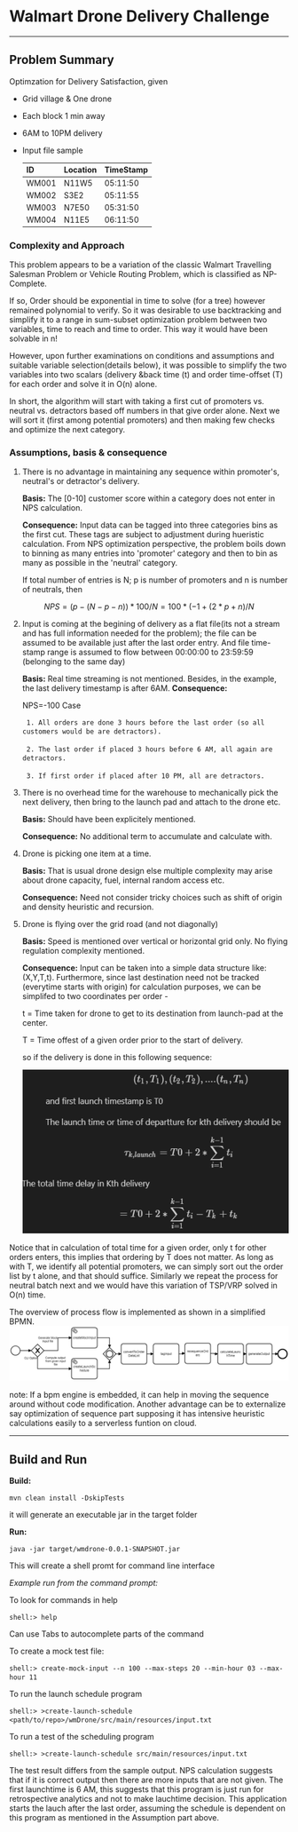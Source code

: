 # Walmart Drone Delivery Challenge


----------------
## Problem Summary

Optimzation for Delivery Satisfaction, given 

- Grid village & One drone
- Each block 1 min away
- 6AM to 10PM delivery
- Input file sample
  
  | ID    | Location | TimeStamp |
  | ----- | -------- | --------- |
  | WM001 | N11W5    | 05:11:50  |
  | WM002 | S3E2     | 05:11:55  |
  | WM003 | N7E50    | 05:31:50  |
  | WM004 | N11E5    | 06:11:50  |

### Complexity and Approach  
    
This problem appears to be a variation of the classic Walmart Travelling Salesman Problem or Vehicle Routing Problem, which is classified as NP-Complete. 

If so, Order should be exponential in time to solve (for a tree) however remained polynomial to verify. So it was desirable to use backtracking and simplify it to a range in sum-subset optimization problem between two variables, time to reach and time to order. This way it would have been solvable in n! 

However, upon further examinations on conditions and assumptions and suitable variable selection(details below), it was possible to simplify the two variables into two scalars (delivery &back time (t) and order time-offset (T) for each order and solve it in O(n) alone. 

In short, the algorithm will start with taking a first cut of promoters vs. neutral vs. detractors based off numbers in that give order alone. Next we will sort it (first among potential promoters) and then making few checks and optimize the next category.



### Assumptions, basis & consequence 
	       
1. There is no advantage in maintaining any sequence within promoter's, neutral's or detractor's delivery.
		
	**Basis:** The [0-10] customer score within a category does not enter in NPS calculation. 
		
	**Consequence:** Input data can be tagged into three categories bins as the first cut. These tags are subject to adjustment during hueristic calculation. From NPS optimization perspective, the problem boils down to binning as many entries into 'promoter' category and then to bin as many as possible in the 'neutral' category.

	If total number of entries is N; p is number of promoters and n is number of neutrals, then 
			
$$
 			NPS = (p-(N-p-n))*100/N = 100*(-1+(2*p+n)/N
$$

2. Input is coming at the begining of delivery as a flat file(its not a stream and has full information needed for the problem); the file can be assumed to be available just after the last order entry. And file time-stamp range is assumed to flow between 00:00:00 to 23:59:59 (belonging to the same day)

	**Basis:** Real time streaming is not mentioned. Besides, in the example, the last delivery timestamp is after 6AM.
	**Consequence:**		

	 NPS=-100 Case  

		1. All orders are done 3 hours before the last order (so all customers would be are detractors). 

		2. The last order if placed 3 hours before 6 AM, all again are detractors.  

		3. If first order if placed after 10 PM, all are detractors.

3. There is no overhead time for the warehouse to mechanically pick the next delivery, then bring to the launch pad and attach to the drone etc. 
	 
	**Basis:** Should have been explicitely mentioned.

    **Consequence:** No additional term to accumulate and calculate with. 

4. Drone is picking one item at a time. 

	**Basis:** That is usual drone design else multiple complexity may arise about drone capacity, fuel, internal random access etc.
	
	**Consequence:**   Need not consider tricky choices such as shift of origin and density heuristic and recursion.

5. Drone is flying over the grid road (and not diagonally)
	
    **Basis:** Speed is mentioned over vertical or horizontal grid only. No flying regulation complexity mentioned. 
    
    **Consequence:** Input can be taken into a simple data structure like: (X,Y,T,t). Furthermore, since last destination need not be tracked (everytime starts with origin) for calculation purposes, we can be simplifed to two coordinates per order - 

    t = Time taken for drone to get to its destination from launch-pad at the center.
    
	T = Time offest of a given order prior to the start of delivery. 
    
	so if the delivery is done in this following sequence: 

	![mathCaptue](resouces/../src/main/resources/eqn.png)

Notice that in calculation of total time for a given order, only t for other orders enters, this implies that ordering by T does not matter. As long as with T, we identify all potential promoters, we can simply sort out the order list by t alone, and that should suffice. Similarly we repeat the process for neutral batch next and we would have this variation of TSP/VRP solved in O(n) time. 

The overview of process flow is implemented as shown in a simplified BPMN. 
	![methods flow](resources/../src/main/resources/wmDroneProc.png)

note: If a bpm engine is embedded, it can help in moving the sequence around without code modification. Another advantage can be to externalize say optimization of sequence part supposing it has intensive heuristic calculations easily to a serverless funtion on cloud. 

------------------

## Build and Run

**Build:**
```
mvn clean install -DskipTests
```
it will generate an executable jar in the target folder

**Run:**
``` 
java -jar target/wmdrone-0.0.1-SNAPSHOT.jar
```
This will create a shell promt for command line interface

*Example run from the command prompt:*

To look for commands in help
```
shell:> help
```
Can use Tabs to autocomplete parts of the command

To create a mock test file:
```
shell:> create-mock-input --n 100 --max-steps 20 --min-hour 03 --max-hour 11
```
To run the launch schedule program
```
shell:> >create-launch-schedule <path/to/repo>/wmDrone/src/main/resources/input.txt
```
To run a test of the scheduling program
```
shell:> >create-launch-schedule src/main/resources/input.txt
```
The test result differs from the sample output. NPS calculation suggests that if it is correct output then there are more inputs that are not given. The first launchtime is 6 AM, this suggests that this program is just run for retrospective analytics and not to make lauchtime decision. This application starts the lauch after the last order, assuming the schedule is dependent on this program as mentioned in the Assumption part above. 

